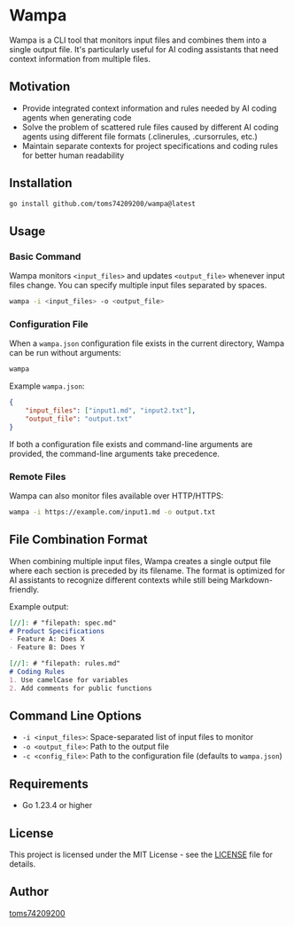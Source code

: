 # Wampa

Wampa is a CLI tool that monitors input files and combines them into a single output file. It's particularly useful for AI coding assistants that need context information from multiple files.

## Motivation

- Provide integrated context information and rules needed by AI coding agents when generating code
- Solve the problem of scattered rule files caused by different AI coding agents using different file formats (.clinerules, .cursorrules, etc.)
- Maintain separate contexts for project specifications and coding rules for better human readability

## Installation

```bash
go install github.com/toms74209200/wampa@latest
```

## Usage

### Basic Command

Wampa monitors `<input_files>` and updates `<output_file>` whenever input files change. You can specify multiple input files separated by spaces.

```bash
wampa -i <input_files> -o <output_file>
```

### Configuration File

When a `wampa.json` configuration file exists in the current directory, Wampa can be run without arguments:

```bash
wampa
```

Example `wampa.json`:
```json
{
    "input_files": ["input1.md", "input2.txt"],
    "output_file": "output.txt"
}
```

If both a configuration file exists and command-line arguments are provided, the command-line arguments take precedence.

### Remote Files

Wampa can also monitor files available over HTTP/HTTPS:

```bash
wampa -i https://example.com/input1.md -o output.txt
```

## File Combination Format

When combining multiple input files, Wampa creates a single output file where each section is preceded by its filename. The format is optimized for AI assistants to recognize different contexts while still being Markdown-friendly.

Example output:
```markdown
[//]: # "filepath: spec.md"
# Product Specifications
- Feature A: Does X
- Feature B: Does Y

[//]: # "filepath: rules.md"
# Coding Rules
1. Use camelCase for variables
2. Add comments for public functions
```

## Command Line Options

- `-i <input_files>`: Space-separated list of input files to monitor
- `-o <output_file>`: Path to the output file
- `-c <config_file>`: Path to the configuration file (defaults to `wampa.json`)

## Requirements

- Go 1.23.4 or higher

## License

This project is licensed under the MIT License - see the [LICENSE](LICENSE) file for details.

## Author

[toms74209200](https://github.com/toms74209200)